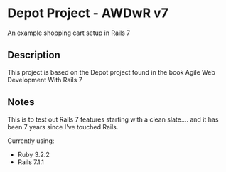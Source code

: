 # Depot Project - AWDwR v7
An example shopping cart setup in Rails 7

## Description
This project is based on the Depot project found in the book Agile Web Development With Rails 7

## Notes
This is to test out Rails 7 features starting with a clean slate.... and it has been 7 years since I've touched Rails.

Currently using:
- Ruby 3.2.2
- Rails 7.1.1
